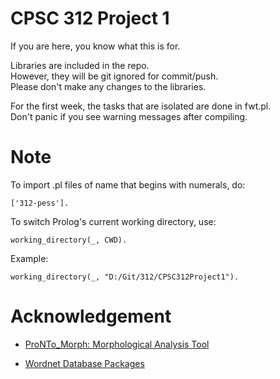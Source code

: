 # CPSC 312 Project 1

If you are here, you know what this is for.

Libraries are included in the repo.  
However, they will be git ignored for commit/push.  
Please don't make any changes to the libraries.  
  
For the first week, the tasks that are isolated are done in fwt.pl.  
Don't panic if you see warning messages after compiling.

# Note
To import .pl files of name that begins with numerals, do:

	['312-pess'].

To switch Prolog's current working directory, use:

	working_directory(_, CWD).

Example:
	
	working_directory(_, "D:/Git/312/CPSC312Project1").

# Acknowledgement

- [ProNTo_Morph: Morphological Analysis Tool](ai1.ai.uga.edu/mc/pronto/)

- [Wordnet Database Packages](wordnet.princeton.edu/)
